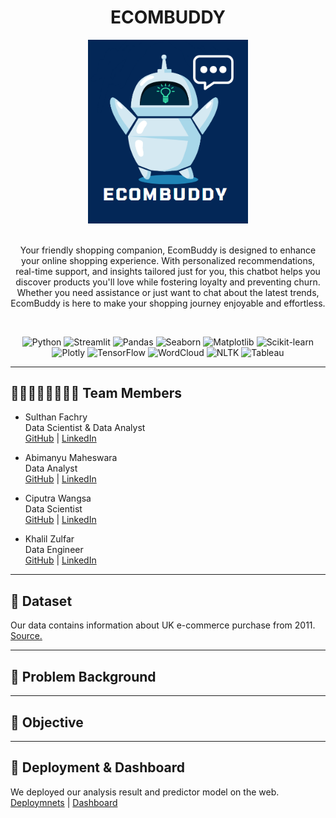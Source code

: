 <!-- [![Open in Visual Studio Code](https://classroom.github.com/assets/open-in-vscode-2e0aaae1b6195c2367325f4f02e2d04e9abb55f0b24a779b69b11b9e10269abc.svg)](https://classroom.github.com/online_ide?assignment_repo_id=15332142&assignment_repo_type=AssignmentRepo) -->


<a name="readme-top"></a>

<div align='center'>
    <h1><b>ECOMBUDDY</b></h1>
    <img src='ECOMBUDDY.png' width="256"/>
    <br><br>
    <p>Your friendly shopping companion, EcomBuddy is designed to enhance your online shopping experience. With personalized recommendations, real-time support, and insights tailored just for you, this chatbot helps you discover products you'll love while fostering loyalty and preventing churn. Whether you need assistance or just want to chat about the latest trends, EcomBuddy is here to make your shopping journey enjoyable and effortless.</p>
    <br>

![Python](https://badgen.net/badge/Python/3.9.18/blue?)
![Streamlit](https://badgen.net/badge/Streamlit/1.10.0/orange?)
![Pandas](https://badgen.net/badge/Pandas/1.4.3/blue?)
![Seaborn](https://badgen.net/badge/Seaborn/0.11.2/green?)
![Matplotlib](https://badgen.net/badge/Matplotlib/3.5.2/blue?)
![Scikit-learn](https://badgen.net/badge/scikit-learn/1.4.2/yellow?)
![Plotly](https://badgen.net/badge/Plotly/5.22.0/cyan?)
![TensorFlow](https://badgen.net/badge/TensorFlow/2.15.0/orange?)
![WordCloud](https://badgen.net/badge/WordCloud/1.8.1/purple?)
![NLTK](https://badgen.net/badge/NLTK/3.7/red?)
![Tableau](https://badgen.net/badge/Tableau/2024.1/cyan?)

</div>

---

## 👨🏻‍👩🏻‍👦🏻‍👦🏻 **Team Members**
- Sulthan Fachry  
Data Scientist & Data Analyst<br>
    [GitHub](https://github.com/weewoo2636) | [LinkedIn](https://www.linkedin.com/in/wilson-773134243/)

- Abimanyu Maheswara<br>
Data Analyst<br>
    [GitHub](https://github.com/tasyamla) | [LinkedIn](https://www.linkedin.com/in/tasyamla/)

- Ciputra Wangsa <br>
Data Scientist<br>
    [GitHub](https://github.com/nirfana) | [LinkedIn](https://www.linkedin.com/in/devinirfana/)

- Khalil Zulfar <br>
Data Engineer<br>
    [GitHub](https://github.com/UdonUltra) | [LinkedIn](https://www.linkedin.com/in/frederick-kurniawan-putra-389b6a146/)

--- 
## 💾 **Dataset**
Our data contains information about UK e-commerce purchase from 2011.
[Source.](https://data.world/data-society/consumer-complaint-data)

---
## 📝 **Problem Background**


---
## 🎯 **Objective**

---
## 🚀 **Deployment & Dashboard**
We deployed our analysis result and predictor model on the web.
[Deploymnets](https://huggingface.co/spaces/dnirfana/Complaint_Ease?logs=build) | [Dashboard](https://bit.ly/Complaint-Ease-Dashboard)
